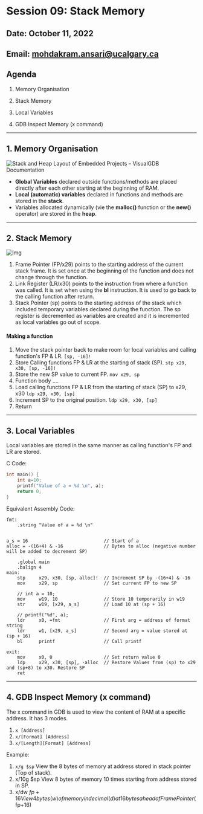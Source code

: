 # Session 09: Stack Memory

## Date: October 11, 2022

## Email: mohdakram.ansari@ucalgary.ca

## Agenda

1. Memory Organisation

2. Stack Memory
3. Local Variables
4. GDB Inspect Memory (x command)



----

## 1. Memory Organisation



![Stack and Heap Layout of Embedded Projects – VisualGDB Documentation](https://visualgdb.com/w/wp-content/uploads/2021/02/stack2.png)



- **Global Variables** declared outside functions/methods are placed directly after each other starting at the beginning of RAM.
- **Local (automatic) variables** declared in functions and methods are stored in the **stack**.
- Variables allocated dynamically (vie the **malloc()** function or the **new()** operator) are stored in the **heap**.





---

## 2. Stack Memory

![img](https://azeria-labs.com/wp-content/uploads/2017/04/stackframe.png)



1. Frame Pointer (FP/x29) points to the starting address of the current stack frame. It is set once at the beginning of the function and does not change through the function. 
2. Link Register (LR/x30) points to the instruction from where a function was called. It is set when using the **bl** instruction. It is used to go back to the calling function after return.
3. Stack Pointer (sp) points to the starting address of the stack which included temporary variables declared during the function. The sp register is decremented as variables are created and it is incremented as local variables go out of scope.

#### Making a function

1. Move the stack pointer back to make room for local variables and calling function's FP & LR. 
   `[sp, -16]!`
2. Store Calling functions FP & LR at the starting of stack (SP).
   `stp	x29, x30, [sp, -16]!`
3. Store the new SP value to current FP.
   `mov	x29, sp`
4. Function body ....
5. Load calling functions FP & LR from the starting of stack (SP) to x29, x30
   `ldp	x29, x30, [sp]`
6. Increment SP to the original position.
   `ldp	x29, x30, [sp]`
7. Return



---

## 3. Local Variables

Local variables are stored in the same manner as calling function's FP and LR are stored.



C Code:

```c
int main() {
    int a=10;
    printf("Value of a = %d \n", a);
    return 0;
}
```

Equivalent Assembly Code:

```assembly
fmt:
	.string	"Value of a = %d \n"


a_s = 16							// Start of a
alloc = -(16+4) & -16				// Bytes to alloc (negative number will be added to decrement SP)

	.global main
	.balign 4
main:
	stp		x29, x30, [sp, alloc]!	// Increment SP by -(16+4) & -16
	mov		x29, sp					// Set current FP to new SP
	
	// int a = 10;
	mov 	w19, 10					// Store 10 temporarily in w19
	str		w19, [x29, a_s]			// Load 10 at (sp + 16)
	
	// printf("%d", a);
	ldr		x0, =fmt				// First arg = address of format string
	ldr		w1, [x29, a_s]			// Second arg = value stored at (sp + 16)
	bl		printf					// Call printf
	
exit:
	mov		x0, 0					// Set return value 0
	ldp		x29, x30, [sp], -alloc	// Restore Values from (sp) to x29 and (sp+8) to x30. Restore SP
	ret
```





---

## 4. GDB Inspect Memory (x command)



The x command in GDB is used to view the content of RAM at a specific address. It has 3 modes.

1. `x [Address]` 
2. `x/[Format] [Address]`
3. `x/[Length][Format] [Address]`



Example:

1. `x/g $sp`
   View the 8 bytes of memory at address stored in stack pointer (Top of stack).
2. x/10g $sp
   View 8 bytes of memory 10 times starting from address stored in SP.
3. x/dw $fp+16
   View 4 bytes (w) of memory in decimal (d) at 16 bytes ahead of Frame Pointer ($fp+16)

